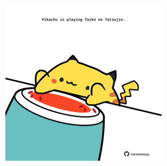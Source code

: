 <!-- built at 19/05/2024, 14:00:40 UTC -->
<p align="center">
  <img width="500" height="500" src="./ReadmeImage.svg">
</p>
